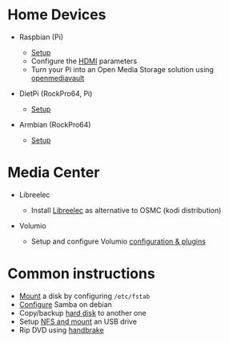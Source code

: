 # Home Devices

- Raspbian (Pi)
  - [Setup](setup/pi4.md)
  - Configure the [HDMI](hdmi.md) parameters
  - Turn your Pi into an Open Media Storage solution using [openmediavault](omv.md)

- DietPi (RockPro64, Pi)
  - [Setup](setup/dietpi.md)

- Armbian (RockPro64)
  - [Setup](setup/armbian.md)
  
# Media Center

- Libreelec
  - Install [Libreelec](setup/libreelec.md) as alternative to OSMC (kodi distribution)

- Volumio
  - Setup and configure Volumio [configuration & plugins](setup/volumio.md)

# Common instructions

- [Mount](mount-a-disk.md) a disk by configuring `/etc/fstab`
- [Configure](samba-debian.md) Samba on debian  
- Copy/backup [hard disk](mount-a-disk.md#copy-hard-disk-to-another) to another one
- Setup [NFS and mount](mount-nfs.md) an USB drive
- Rip DVD using [handbrake](rip-dvd.md)